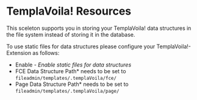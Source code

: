 TemplaVoila! Resources
======================

This sceleton supports you in storing your TemplaVoila! data structures in the file system instead of storing it in the database.

To use static files for data structures please configure your TemplaVoila!-Extension as follows:

*   Enable - *Enable static files for data structures*
*   FCE Data Structure Path* needs to be set to `fileadmin/templates/.templaVoila/fce/`
*   Page Data Structure Path* needs to be set to `fileadmin/templates/.templaVoila/page/`
